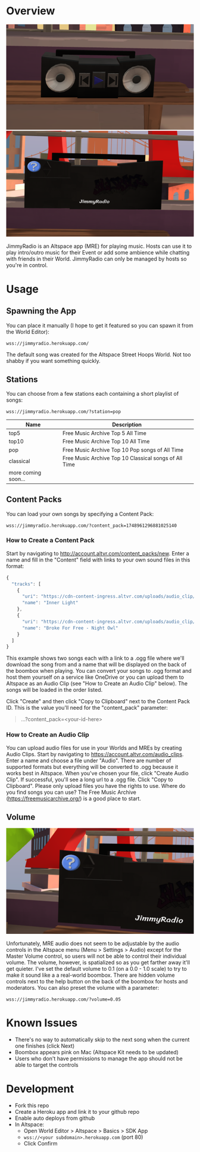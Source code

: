 # Overview

![Boombox Front](https://github.com/tuesy/jimmyradio/blob/main/front.png?raw=true)
![Boombox Back](https://github.com/tuesy/jimmyradio/blob/main/back.png?raw=true)

JimmyRadio is an Altspace app (MRE) for playing music. Hosts can use it to play intro/outro music for their Event or add some ambience while chatting with friends in their World. JimmyRadio can only be managed by hosts so you're in control.

# Usage

## Spawning the App

You can place it manually (I hope to get it featured so you can spawn it from the World Editor):

```
wss://jimmyradio.herokuapp.com/
```

The default song was created for the Altspace Street Hoops World. Not too shabby if you want something quickly.

## Stations

You can choose from a few stations each containing a short playlist of songs:

```
wss://jimmyradio.herokuapp.com/?station=pop
```

| Name                | Description                                           |
| ----------          | ----------                                            |
| top5                | Free Music Archive Top 5 All Time                     |
| top10               | Free Music Archive Top 10 All Time                    |
| pop                 | Free Music Archive Top 10 Pop songs of All Time       |
| classical           | Free Music Archive Top 10 Classical songs of All Time |
| more coming soon... |                                                       |


## Content Packs
You can load your own songs by specifying a Content Pack:

```
wss://jimmyradio.herokuapp.com/?content_pack=1748961296881025140
```

### How to Create a Content Pack

Start by navigating to http://account.altvr.com/content_packs/new. Enter a name and fill in the "Content" field with links to your own sound files in this format:

```javascript
{
  "tracks": [
    {
      "uri": "https://cdn-content-ingress.altvr.com/uploads/audio_clip/audio/1168441484869894861/inner_light.ogg",
      "name": "Inner Light"
    },
    {
      "uri": "https://cdn-content-ingress.altvr.com/uploads/audio_clip/audio/1749218506424975825/Broke_For_Free_-_Night_Owl.ogg",
      "name": "Broke For Free - Night Owl"
    }
  ]
}
```

This example shows two songs each with a link to a .ogg file where we'll download the song from and a name that will be displayed on the back of the boombox when playing. You can convert your songs to .ogg format and host them yourself on a service like OneDrive or you can upload them to Altspace as an Audio Clip (see "How to Create an Audio Clip" below). The songs will be loaded in the order listed.

Click "Create" and then click "Copy to Clipboard" next to the Content Pack ID. This is the value you'll need for the "content_pack" parameter:

> ...?content_pack=\<your-id-here\>

### How to Create an Audio Clip

You can upload audio files for use in your Worlds and MREs by creating Audio Clips. Start by navigating to https://account.altvr.com/audio_clips. Enter a name and choose a file under "Audio". There are number of supported formats but everything will be converted to .ogg because it works best in Altspace. When you've chosen your file, click "Create Audio Clip". If successful, you'll see a long url to a .ogg file. Click "Copy to Clipboard". Please only upload files you have the rights to use. Where do you find songs you can use? The Free Music Archive (https://freemusicarchive.org/) is a good place to start.

## Volume

![Volume Controls](https://github.com/tuesy/jimmyradio/blob/main/volume-controls.png?raw=true)

Unfortunately, MRE audio does not seem to be adjustable by the audio controls in the Altspace menu (Menu > Settings > Audio) except for the Master Volume control, so users will not be able to control their individual volume. The volume, however, is spatialized so as you get farther away it'll get quieter. I've set the default volume to 0.1 (on a 0.0 - 1.0 scale) to try to make it sound like a a real-world boombox. There are hidden volume controls next to the help button on the back of the boombox for hosts and moderators. You can also preset the volume with a parameter:

```
wss://jimmyradio.herokuapp.com/?volume=0.05
```

# Known Issues

* There's no way to automatically skip to the next song when the current one finishes (click Next)
* Boombox appears pink on Mac (Altspace Kit needs to be updated)
* Users who don't have permissions to manage the app should not be able to target the controls

# Development
* Fork this repo
* Create a Heroku app and link it to your github repo
* Enable auto deploys from github
* In Altspace:
  * Open World Editor > Altspace > Basics > SDK App
  * `wss://<your subdomain>.herokuapp.com` (port 80)
  * Click Confirm
